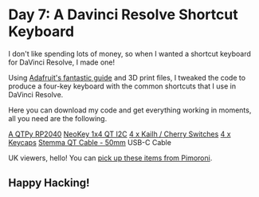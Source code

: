 # Day 7: A Davinci Resolve Shortcut Keyboard


I don't like spending lots of money, so when I wanted a shortcut keyboard for DaVinci Resolve, I made one!

Using [Adafruit's fantastic guide](https://learn.adafruit.com/neokey-emoji-keyboard/overview) and 3D print files, I tweaked the code to produce a four-key keyboard with the common shortcuts that I use in DaVinci Resolve.

Here you can download my code and get everything working in moments, all you need are the following.

[A QTPy RP2040](https://www.adafruit.com/product/4900)
[NeoKey 1x4 QT I2C](https://www.adafruit.com/product/4980)
[4 x Kailh / Cherry Switches](https://www.adafruit.com/product/4996)
[4 x Keycaps](https://www.adafruit.com/product/5097)
[Stemma QT Cable - 50mm](https://www.adafruit.com/product/4399)
USB-C Cable

UK viewers, hello! You can [pick up these items from Pimoroni](https://shop.pimoroni.com/).

## Happy Hacking!